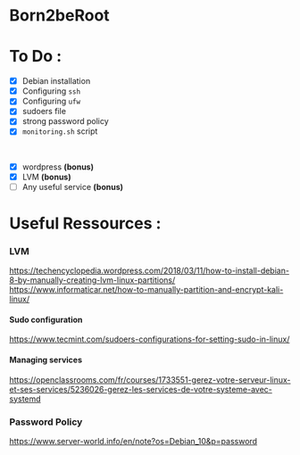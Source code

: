 # Born2beRoot

# To Do :

- [X] Debian installation
- [X] Configuring `ssh`
- [X] Configuring `ufw` 
- [X] sudoers file
- [X] strong password policy 
- [X] `monitoring.sh` script

<br>

- [X] wordpress **(bonus)**
- [X] LVM **(bonus)**
- [ ] Any useful service **(bonus)** 

# Useful Ressources :

### LVM
https://techencyclopedia.wordpress.com/2018/03/11/how-to-install-debian-8-by-manually-creating-lvm-linux-partitions/
https://www.informaticar.net/how-to-manually-partition-and-encrypt-kali-linux/

#### Sudo configuration
https://www.tecmint.com/sudoers-configurations-for-setting-sudo-in-linux/

#### Managing services 
https://openclassrooms.com/fr/courses/1733551-gerez-votre-serveur-linux-et-ses-services/5236026-gerez-les-services-de-votre-systeme-avec-systemd

### Password Policy
https://www.server-world.info/en/note?os=Debian_10&p=password
